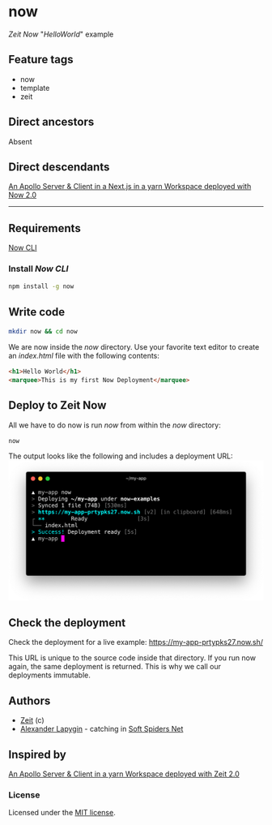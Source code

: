 # now

*Zeit Now* "*HelloWorld*" example

## Feature tags

- now
- template
- zeit


## Direct ancestors

Absent

## Direct descendants

[An Apollo Server & Client in a Next.js in a yarn Workspace deployed with Now 2.0](https://github.com/softspider/zeit-now-next-typescript-graphql-apollo)

---

## Requirements

[Now CLI](https://zeit.co/docs/v2/getting-started/installation/#now-cli)

### Install *Now CLI*

```sh
npm install -g now
```

## Write code

```sh
mkdir now && cd now
```

We are now inside the *now* directory. Use your favorite text editor to create an *index.html* file with the following contents:

```html
<h1>Hello World</h1>
<marquee>This is my first Now Deployment</marquee>
```

## Deploy to Zeit Now

All we have to do now is run *now* from within the *now* directory:

```sh
now
```

The output looks like the following and includes a deployment URL:
![CLI console](basic-deployment-index.png)

## Check the deployment

Check the deployment for a live example: https://my-app-prtypks27.now.sh/

This URL is unique to the source code inside that directory. If you run now again, the same deployment is returned. This is why we call our deployments immutable.

## Authors

* [Zeit](https://zeit.co/) (c)
* [Alexander Lapygin](https://github.com/AlexanderLapygin) - catching in [Soft Spiders Net](https://github.com/softspider)

## Inspired by

[An Apollo Server & Client in a yarn Workspace deployed with Zeit 2.0](https://zeit.co/docs/v2/deployments/basics/)

### License

Licensed under the [MIT license](./LICENSE).
